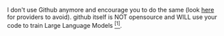 I don't use Github anymore and encourage you to do the same (look [here](https://www.gnu.org/software/repo-criteria-evaluation.html) for providers to avoid). github itself is NOT opensource and WILL use your code to train Large Language Models [<sup>[1]</sup>](https://sanctum.geek.nz/why-not-github.html). 
